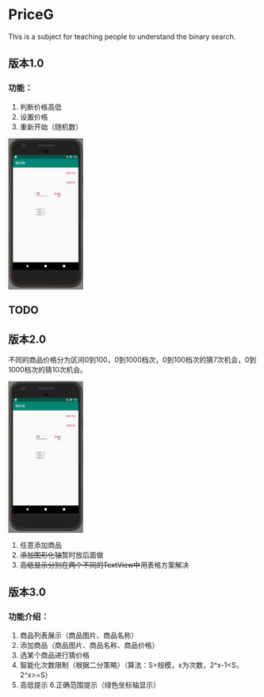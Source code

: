 # PriceG
This is a subject for teaching people to understand the binary search.

## 版本1.0
### 功能：
1. 判断价格高低
2. 设置价格
3. 重新开始（随机数）
<img src="https://github.com/MarkKobs/markdownPhotos/blob/master/res/pic1.png" width = 30% height = 30% div align=center />

## TODO
## 版本2.0
不同的商品价格分为区间0到100，0到1000档次，0到100档次的猜7次机会，0到1000档次的猜10次机会。

<img src="https://github.com/MarkKobs/markdownPhotos/blob/master/res/pic1.png" width = 30% height = 30% div align=center />

1. 任意添加商品
2. ~~添加图形化轴~~暂时放后面做
3. ~~高低显示分别在两个不同的TextView中~~用表格方案解决

## 版本3.0

### 功能介绍：
1. 商品列表展示（商品图片、商品名称）
2. 添加商品（商品图片、商品名称、商品价格）
3. 选某个商品进行猜价格
4. 智能化次数限制（根据二分策略）（算法：S=规模，x为次数，2^x-1<S，2^x>=S）
5. 高低提示
6.正确范围提示（绿色坐标轴显示）


